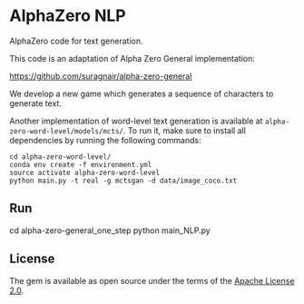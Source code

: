 # AlphaZero NLP

AlphaZero code for text generation.

This code is an adaptation of Alpha Zero General implementation:

https://github.com/suragnair/alpha-zero-general

We develop a new game which generates a sequence of characters to generate text.

Another implementation of word-level text generation is available at `alpha-zero-word-level/models/mcts/`. To run it, make sure to install all dependencies by running the following commands:

```
cd alpha-zero-word-level/
conda env create -f environment.yml
source activate alpha-zero-word-level
python main.py -t real -g mctsgan -d data/image_coco.txt
```

## Run

cd alpha-zero-general_one_step
python main_NLP.py

## License

The gem is available as open source under the terms of the [Apache License 2.0](https://opensource.org/licenses/Apache-2.0).

